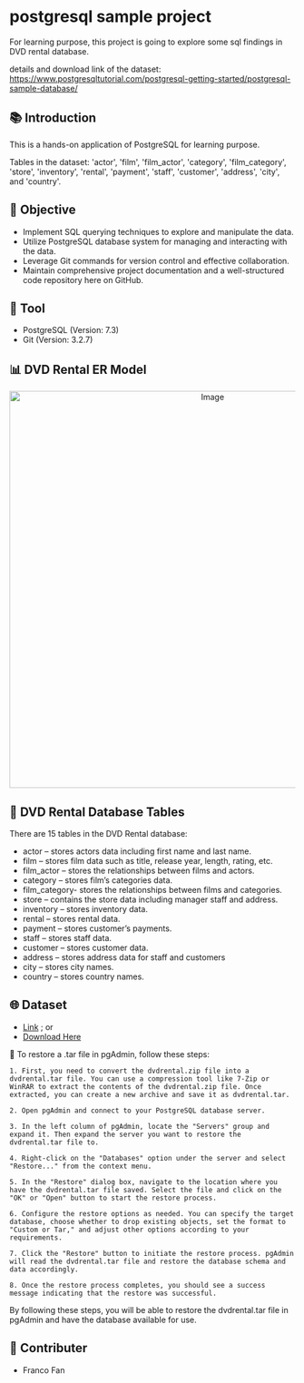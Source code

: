 # postgresql sample project

For learning purpose, this project is going to explore some sql findings in DVD rental database.

details and download link of the dataset:
https://www.postgresqltutorial.com/postgresql-getting-started/postgresql-sample-database/

## 📚 Introduction
This is a hands-on application of PostgreSQL for learning purpose. 

Tables in the dataset: 'actor', 'film', 'film_actor', 'category', 'film_category', 'store', 'inventory', 'rental', 'payment', 'staff', 'customer', 'address', 'city', and 'country'. 

## 🎯 Objective
- Implement SQL querying techniques to explore and manipulate the data.
- Utilize PostgreSQL database system for managing and interacting with the data.
- Leverage Git commands for version control and effective collaboration.
- Maintain comprehensive project documentation and a well-structured code repository here on GitHub.


## 🔧 Tool
- PostgreSQL (Version: 7.3)
- Git (Version: 3.2.7)

## 📊 DVD Rental ER Model
<p align="center">
  <img src="https://github.com/gordonkwokkwok/DVD-Rental-PostgreSQL-Project/assets/112631794/5c55cbde-9e67-4363-99bc-177bf7903882" alt="Image" width="700">
</p>

## 📃 DVD Rental Database Tables
There are 15 tables in the DVD Rental database:

- actor – stores actors data including first name and last name.
- film – stores film data such as title, release year, length, rating, etc.
- film_actor – stores the relationships between films and actors.
- category – stores film’s categories data.
- film_category- stores the relationships between films and categories.
- store – contains the store data including manager staff and address.
- inventory – stores inventory data.
- rental – stores rental data.
- payment – stores customer’s payments.
- staff – stores staff data.
- customer – stores customer data.
- address – stores address data for staff and customers
- city – stores city names.
- country – stores country names.

## 🌐 Dataset
- [Link](https://www.postgresqltutorial.com/postgresql-getting-started/postgresql-sample-database/) ; or
- [Download Here](https://github.com/gordonkwokkwok/DVD-Rental-PostgreSQL-Project/tree/main/dataset)

📝 To restore a .tar file in pgAdmin, follow these steps:
```
1. First, you need to convert the dvdrental.zip file into a dvdrental.tar file. You can use a compression tool like 7-Zip or WinRAR to extract the contents of the dvdrental.zip file. Once extracted, you can create a new archive and save it as dvdrental.tar.

2. Open pgAdmin and connect to your PostgreSQL database server.

3. In the left column of pgAdmin, locate the "Servers" group and expand it. Then expand the server you want to restore the dvdrental.tar file to.

4. Right-click on the "Databases" option under the server and select "Restore..." from the context menu.

5. In the "Restore" dialog box, navigate to the location where you have the dvdrental.tar file saved. Select the file and click on the "OK" or "Open" button to start the restore process.

6. Configure the restore options as needed. You can specify the target database, choose whether to drop existing objects, set the format to "Custom or Tar," and adjust other options according to your requirements.

7. Click the "Restore" button to initiate the restore process. pgAdmin will read the dvdrental.tar file and restore the database schema and data accordingly.

8. Once the restore process completes, you should see a success message indicating that the restore was successful.
```
By following these steps, you will be able to restore the dvdrental.tar file in pgAdmin and have the database available for use.

## 👥 Contributer
- Franco Fan

